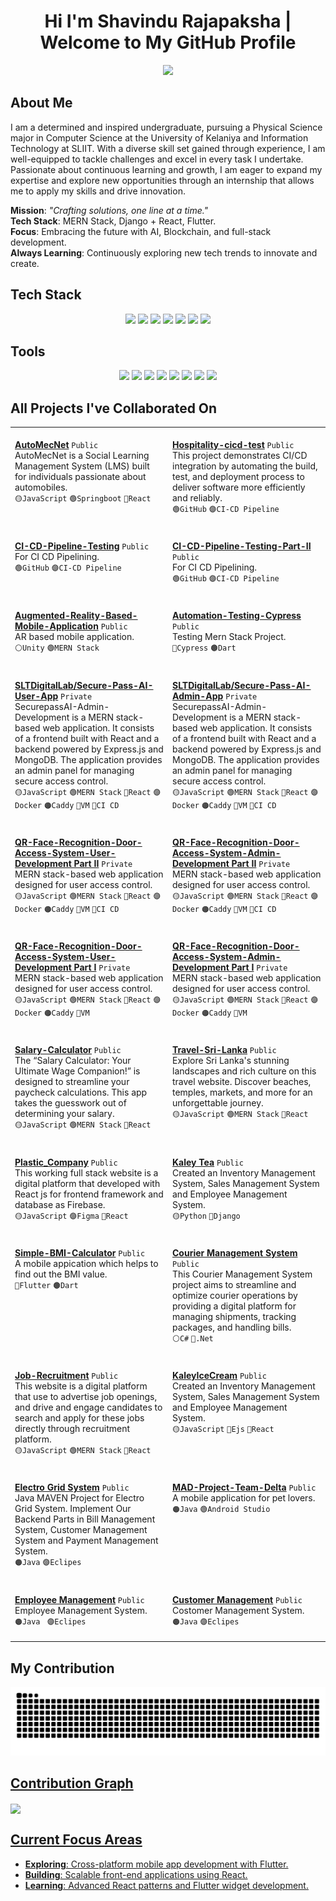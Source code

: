 <h1 align="center">Hi I'm Shavindu Rajapaksha | Welcome to My GitHub Profile</h1>


<p align="center">
  <img src="https://readme-typing-svg.herokuapp.com?font=Fira+Code&size=24&duration=3000&pause=1000&color=29F7C0&width=800&lines=Full-Stack+Developer+%7C+Mobile+App+Developer;Passionate+about+Building+Scalable+Apps+and+Systems;Exploring+AI%2C+Blockchain%2C+and+Cloud+Computing;Continuous+Learning+and+Personal+Growth">
</p>




##  About Me  

I am a determined and inspired undergraduate, pursuing a Physical Science major in Computer Science at the University of Kelaniya and Information Technology at SLIIT. With a diverse skill set gained through experience, I am well-equipped to tackle challenges and excel in every task I undertake. Passionate about continuous learning and growth, I am eager to expand my expertise and explore new opportunities through an internship that allows me to apply my skills and drive innovation.

 **Mission**: _"Crafting solutions, one line at a time."_  
 **Tech Stack**: MERN Stack, Django + React, Flutter.  
 **Focus**: Embracing the future with AI, Blockchain, and full-stack development.  
 **Always Learning**: Continuously exploring new tech trends to innovate and create.  



##  **Tech Stack**  

<p align="center">
  <img src="https://img.shields.io/badge/JavaScript-F7DF1E?style=for-the-badge&logo=javascript&logoColor=black" />
  <img src="https://img.shields.io/badge/Node.js-339933?style=for-the-badge&logo=nodedotjs&logoColor=white" />
  <img src="https://img.shields.io/badge/React-61DAFB?style=for-the-badge&logo=react&logoColor=black" />
  <img src="https://img.shields.io/badge/Flutter-02569B?style=for-the-badge&logo=flutter&logoColor=white" />
  <img src="https://img.shields.io/badge/Express.js-4B4B4B?style=for-the-badge&logo=express&logoColor=white" />
  <img src="https://img.shields.io/badge/Git-F05032?style=for-the-badge&logo=git&logoColor=white" />
  <img src="https://img.shields.io/badge/Docker-2496ED?style=for-the-badge&logo=docker&logoColor=white" />
</p>


##  **Tools**

<p align="center">
  <img src="https://img.shields.io/badge/VS_Code-007ACC?style=for-the-badge&logo=visual-studio-code&logoColor=white" />
  <img src="https://img.shields.io/badge/Android_Studio-3DDC84?style=for-the-badge&logo=android-studio&logoColor=white" />
  <img src="https://img.shields.io/badge/Xcode-147EFB?style=for-the-badge&logo=xcode&logoColor=white" />
  <img src="https://img.shields.io/badge/Figma-F24E1E?style=for-the-badge&logo=figma&logoColor=white" />
  <img src="https://img.shields.io/badge/IntelliJ-AB00FF?style=for-the-badge&logo=intellij-idea&logoColor=white" />
    <img src="https://img.shields.io/badge/Postman-FF6C37?style=for-the-badge&logo=postman&logoColor=white" />
  <img src="https://img.shields.io/badge/Eclipse-2C2255?style=for-the-badge&logo=eclipse&logoColor=white" />
  <img src="https://img.shields.io/badge/Jira-0052CC?style=for-the-badge&logo=jira&logoColor=white" />
</p>

##  **All Projects I've Collaborated On**
<table>
         
  <tr>
    <td width="50%" valign="top">
      <br>
      <strong><a href="https://github.com/your-username/Job-Recruitment">AutoMecNet</a>  </strong><code>Public</code><br>
      AutoMecNet is a Social Learning Management System (LMS) built for individuals passionate about automobiles.<br>
      <code>🟡JavaScript</code> <code>🟢Springboot</code>  <code>🔵React</code> <br><br>
    </td>
    <td width="50%" valign="top">
      <br>
      <strong><a href="https://github.com/your-username/Job-Recruitment">Hospitality-cicd-test</a>  </strong><code>Public</code><br>
      This project demonstrates CI/CD integration by automating the build, test, and deployment process to deliver software more efficiently and reliably.<br>
      <code>🟢GitHub</code> <code>🟣CI-CD Pipeline </code> <br><br>
    </td>
  </tr>
  
  <tr>
    <td width="50%" valign="top">
      <br>
      <strong><a href="https://github.com/your-username/Job-Recruitment">CI-CD-Pipeline-Testing</a>  </strong><code>Public</code><br>
      For CI CD Pipelining.<br>
      <code>🟢GitHub</code> <code>🟣CI-CD Pipeline </code> <br><br>
    </td>
    <td width="50%" valign="top">
      <br>
      <strong><a href="https://github.com/your-username/Travel-Sri-Lanka">CI-CD-Pipeline-Testing-Part-II</a>  </strong><code>Public</code><br>
      For CI CD Pipelining.<br>
      <code>🟢GitHub</code> <code>🟣CI-CD Pipeline </code> <br><br>
    </td>
  </tr>
  
  <tr>
    <td width="50%" valign="top">
      <br>
      <strong><a href="https://github.com/your-username/Job-Recruitment">Augmented-Reality-Based-Mobile-Application</a>  </strong><code>Public</code><br>
      AR based mobile application.<br>
      <code>⚪Unity</code> <code>🟢MERN Stack</code><br><br>
    </td>
    <td width="50%" valign="top">
      <br>
      <strong><a href="https://github.com/your-username/Travel-Sri-Lanka">Automation-Testing-Cypress</a>  </strong><code>Public</code><br>
      Testing Mern Stack Project.<br>
      <code>🔵Cypress</code> <code>🟤Dart </code><br><br>
    </td>
  </tr>
  
  <tr>
    <td width="50%" valign="top">
      <br>
      <strong><a href="https://github.com/your-username/Job-Recruitment">SLTDigitalLab/Secure-Pass-AI-User-App</a>  </strong><code>Private</code><br>
      SecurepassAI-Admin-Development is a MERN stack-based web application. It consists of a frontend built with React and a backend powered by Express.js and MongoDB. The application provides an admin panel for managing secure access control. <br>
      <code>🟡JavaScript</code> <code>🟢MERN Stack</code>  <code>🔵React</code>   <code>🟣Docker</code>  <code>🟠Caddy</code>  <code>🔵VM</code>  <code>🔴CI CD</code><br><br>
    </td>
    <td width="50%" valign="top">
      <br>
      <strong><a href="https://github.com/your-username/Job-Recruitment">SLTDigitalLab/Secure-Pass-AI-Admin-App</a>  </strong><code>Private</code><br>
      SecurepassAI-Admin-Development is a MERN stack-based web application. It consists of a frontend built with React and a backend powered by Express.js and MongoDB. The application provides an admin panel for managing secure access control. <br>
      <code>🟡JavaScript</code> <code>🟢MERN Stack</code>  <code>🔵React</code>   <code>🟣Docker</code>  <code>🟠Caddy</code>  <code>🔵VM</code>  <code>🔴CI CD</code><br><br>
    </td>
  </tr>
        
  <tr>
    <td width="50%" valign="top">
      <br>
      <strong><a href="https://github.com/your-username/Job-Recruitment">QR-Face-Recognition-Door-Access-System-User-Development Part II</a>  </strong><code>Private</code><br>
      MERN stack-based web application designed for user access control. <br>
      <code>🟡JavaScript</code> <code>🟢MERN Stack</code>  <code>🔵React</code>   <code>🟣Docker</code>  <code>🟠Caddy</code>  <code>🔵VM</code>  <code>🔴CI CD</code><br><br>
    </td>
    <td width="50%" valign="top">
      <br>
      <strong><a href="https://github.com/your-username/Job-Recruitment">QR-Face-Recognition-Door-Access-System-Admin-Development Part II</a>  </strong><code>Private</code><br>
      MERN stack-based web application designed for user access control. <br>
      <code>🟡JavaScript</code> <code>🟢MERN Stack</code>  <code>🔵React</code>   <code>🟣Docker</code>  <code>🟠Caddy</code>  <code>🔵VM</code>  <code>🔴CI CD</code><br><br>
    </td>
  </tr>
  
  <tr>
    <td width="50%" valign="top">
      <br>
      <strong><a href="https://github.com/your-username/Job-Recruitment">QR-Face-Recognition-Door-Access-System-User-Development Part I</a>  </strong><code>Private</code><br>
      MERN stack-based web application designed for user access control. <br>
      <code>🟡JavaScript</code> <code>🟢MERN Stack</code>  <code>🔵React</code>   <code>🟣Docker</code>  <code>🟠Caddy</code>  <code>🔵VM</code><br><br>
    </td>
    <td width="50%" valign="top">
      <br>
      <strong><a href="https://github.com/your-username/Job-Recruitment">QR-Face-Recognition-Door-Access-System-Admin-Development Part I</a>  </strong><code>Private</code><br>
      MERN stack-based web application designed for user access control.<br>
      <code>🟡JavaScript</code> <code>🟢MERN Stack</code>  <code>🔵React</code>   <code>🟣Docker</code>  <code>🟠Caddy</code>  <code>🔵VM</code><br><br>
    </td>
  </tr>

  <tr>
    <td width="50%" valign="top">
      <br>
      <strong><a href="https://github.com/your-username/Job-Recruitment">Salary-Calculator</a>  </strong><code>Public</code><br>
      The “Salary Calculator: Your Ultimate Wage Companion!” is designed to streamline your paycheck calculations. This app takes the guesswork out of determining your salary.<br>
      <code>🟡JavaScript</code> <code>🟢MERN Stack</code>  <code>🔵React</code> <br><br>
    </td>
    <td width="50%" valign="top">
      <br>
      <strong><a href="https://github.com/your-username/Travel-Sri-Lanka">Travel-Sri-Lanka</a>  </strong><code>Public</code><br>
      Explore Sri Lanka's stunning landscapes and rich culture on this travel website. Discover beaches, temples, markets, and more for an unforgettable journey.<br>
      <code>🟡JavaScript</code> <code>🟢MERN Stack</code>  <code>🔵React</code> <br><br>
    </td>
  </tr>
  
   <tr>
    <td width="50%" valign="top">
      <br>
      <strong><a href="https://github.com/your-username/Job-Recruitment">Plastic_Company</a>  </strong><code>Public</code><br>
      This working full stack website is a digital platform that developed with React js for frontend framework and database as Firebase.<br>
      <code>🟡JavaScript</code> <code>🟣Figma</code>  <code>🔵React</code> <br><br>
    </td>
    <td width="50%" valign="top">
      <br>
      <strong><a href="https://github.com/your-username/Travel-Sri-Lanka">Kaley Tea</a>  </strong><code>Public</code><br>
      Created an Inventory Management System, Sales Management System and Employee Management System.<br>
      <code>🟡Python</code>  <code>🔵Django</code> <br><br>
    </td>
  </tr> 
  <tr>
    <td width="50%" valign="top">
      <br>
      <strong><a href="https://github.com/your-username/Travel-Sri-Lanka">Simple-BMI-Calculator</a>  </strong><code>Public</code><br>
      A mobile appication which helps to find out the BMI value.<br>
      <code>🔵Flutter</code> <code>🟤Dart </code><br><br>
    </td>
    <td width="50%" valign="top">
      <br>
      <strong><a href="https://github.com/your-username/Travel-Sri-Lanka">Courier Management System</a>  </strong><code>Public</code><br>
      This Courier Management System project aims to streamline and optimize courier operations by providing a digital platform for managing shipments, tracking packages, and handling bills.<br>
      <code>⚪C#</code> <code>🔴.Net </code> <br><br>
    </td>
  </tr>

  <tr>
    <td width="50%" valign="top">
      <br>
      <strong><a href="https://github.com/your-username/Job-Recruitment">Job-Recruitment</a>  </strong><code>Public</code><br>
      This website is a digital platform that use to advertise job openings, and drive and engage candidates to search and apply for these jobs directly through recruitment platform.<br>
      <code>🟡JavaScript</code> <code>🟢MERN Stack</code>  <code>🔵React</code> <br><br>
    </td>
    <td width="50%" valign="top">
      <br>
      <strong><a href="https://github.com/your-username/Travel-Sri-Lanka">KaleyIceCream</a>  </strong><code>Public</code><br>
      Created an Inventory Management System, Sales Management System and Employee Management System. <br>
      <code>🟡JavaScript</code> <code>🔴Ejs</code>  <code>🔵React</code> <br><br>
    </td>
  </tr>

  <tr>
    <td width="50%" valign="top">
      <br>
      <strong><a href="https://github.com/your-username/Travel-Sri-Lanka">Electro Grid System</a>  </strong><code>Public</code><br>
      Java MAVEN Project for Electro Grid System. Implement Our Backend Parts in Bill Management System, Customer Management System and Payment Management System. <br>
      <code>🟠Java</code>  <code>🟣Eclipes</code> <br><br>
    </td>
    <td width="50%" valign="top">
      <br>
      <strong><a href="https://github.com/your-username/Travel-Sri-Lanka">MAD-Project-Team-Delta</a>  </strong><code>Public</code><br>
      A mobile application for pet lovers.<br>
      <code>🟠Java</code>  <code>🟢Android Studio</code> <br><br>
    </td>
  </tr>

  <tr>
    <td width="50%" valign="top">
      <br>
      <strong><a href="https://github.com/your-username/Job-Recruitment">Employee Management</a>  </strong><code>Public</code><br>
     Employee Management System.<br>
      <code>🟠Java</code> <code> 🟣Eclipes</code> <br><br>
    </td>
    <td width="50%" valign="top">
      <br>
      <strong><a href="https://github.com/your-username/Job-Recruitment">Customer Management</a>  </strong><code>Public</code><br>
     Costomer Management System.<br>
      <code>🟠Java</code>  <code>🟣Eclipes</code> <br><br>
    </td>
  </tr>
</table>



##  **My Contribution** 
<p align="center">
  <a href="https://github.com/IT20272654/">
<img alt="snake eating my contributions" src="https://raw.githubusercontent.com/DNXEMPIRE-1/DNXEMPIRE-1/output/github-snake-darkBlue.svg" />
<br />
</p>

##  **Contribution Graph**

<img align="center" src="https://github-readme-activity-graph.vercel.app/graph?username=it20272654&theme=react-dark"/>



##  **Current Focus Areas**  

- **Exploring**: Cross-platform mobile app development with Flutter.  
- **Building**: Scalable front-end applications using React.  
- **Learning**: Advanced React patterns and Flutter widget development.  









